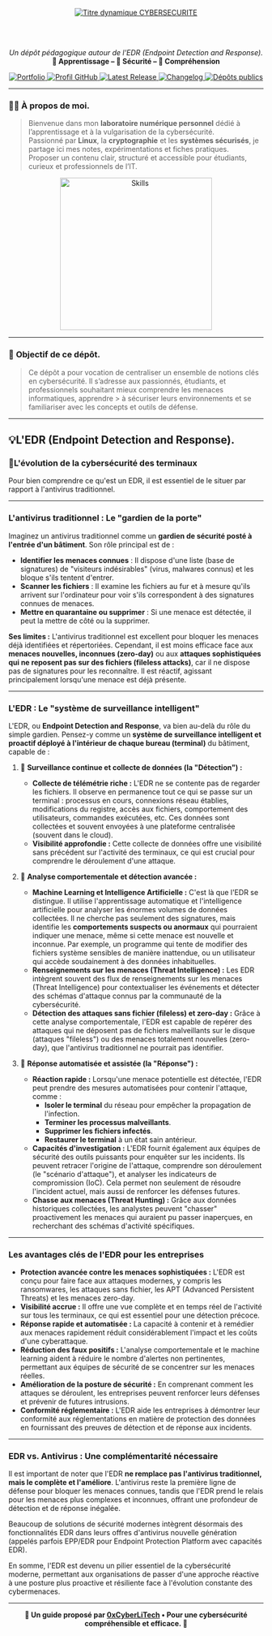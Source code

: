 <div align="center">

  <br></br>
  
  <a href="https://github.com/0xCyberLiTech">
  <img src="https://readme-typing-svg.herokuapp.com?font=JetBrains+Mono&size=50&duration=6000&pause=1000000000&color=FF0048&center=true&vCenter=true&width=1100&lines=%3ECYBERSECURITE_" alt="Titre dynamique CYBERSECURITE" />
  </a>
  
  <br></br>

  <p align="center">
    <em>Un dépôt pédagogique autour de l'EDR (Endpoint Detection and Response).</em><br>
    <b>📘 Apprentissage – 🔐 Sécurité – 🧠 Compréhension</b>
  </p>

  <p align="center">
      <a href="https://0xcyberlitech.github.io/">
        <img src="https://img.shields.io/badge/Portfolio-0xCyberLiTech-181717?logo=github&style=flat-square" alt="Portfolio" />
      </a>
      <a href="https://github.com/0xCyberLiTech">
        <img src="https://img.shields.io/badge/Profil-GitHub-181717?logo=github&style=flat-square" alt="Profil GitHub" />
      </a>
      <a href="https://github.com/0xCyberLiTech/Cybersecurite/releases/latest">
        <img src="https://img.shields.io/github/v/release/0xCyberLiTech/Cybersecurite?label=version" alt="Latest Release" />
      </a>
      <a href="https://github.com/0xCyberLiTech/Cybersecurite/blob/main/CHANGELOG.md">
        <img src="https://img.shields.io/badge/📄%20CHANGELOG-Cybersecurite-blue" alt="Changelog" />
      </a>
      <a href="https://github.com/0xCyberLiTech?tab=repositories">
        <img src="https://img.shields.io/badge/Dépôts-publics-blue?style=flat-square" alt="Dépôts publics" />
      </a>
  </p>

</div>

---

### 👨‍💻 **À propos de moi.**

> Bienvenue dans mon **laboratoire numérique personnel** dédié à l’apprentissage et à la vulgarisation de la cybersécurité.  
> Passionné par **Linux**, la **cryptographie** et les **systèmes sécurisés**, je partage ici mes notes, expérimentations et fiches pratiques.  
Proposer un contenu clair, structuré et accessible pour étudiants, curieux et professionnels de l’IT.

<p align="center">
  <a href="https://github.com/0xCyberLiTech" target="_blank" rel="noopener">
    <img src="https://skillicons.dev/icons?i=linux,debian,bash,docker,nginx,git,vim" alt="Skills" alt="Logo techno" width="300">
  </a>
</p>

---

### 🎯 **Objectif de ce dépôt.**

> Ce dépôt a pour vocation de centraliser un ensemble de notions clés en cybersécurité. Il s’adresse aux passionnés, étudiants, et professionnels souhaitant mieux comprendre les menaces informatiques, apprendre  > à sécuriser leurs environnements et se familiariser avec les concepts et outils de défense.

---

<h2 align="left">💡L'EDR (Endpoint Detection and Response).</h2>
<h3 align="left">👋L'évolution de la cybersécurité des terminaux</h3>

Pour bien comprendre ce qu'est un EDR, il est essentiel de le situer par rapport à l'antivirus traditionnel.

---
<h3 align="left">L'antivirus traditionnel : Le "gardien de la porte"</h3>

Imaginez un antivirus traditionnel comme un **gardien de sécurité posté à l'entrée d'un bâtiment**. Son rôle principal est de :

* **Identifier les menaces connues** : Il dispose d'une liste (base de signatures) de "visiteurs indésirables" (virus, malwares connus) et les bloque s'ils tentent d'entrer.
* **Scanner les fichiers** : Il examine les fichiers au fur et à mesure qu'ils arrivent sur l'ordinateur pour voir s'ils correspondent à des signatures connues de menaces.
* **Mettre en quarantaine ou supprimer** : Si une menace est détectée, il peut la mettre de côté ou la supprimer.

**Ses limites :** L'antivirus traditionnel est excellent pour bloquer les menaces déjà identifiées et répertoriées. Cependant, il est moins efficace face aux **menaces nouvelles, inconnues (zero-day)** ou aux **attaques sophistiquées qui ne reposent pas sur des fichiers (fileless attacks)**, car il ne dispose pas de signatures pour les reconnaître. Il est réactif, agissant principalement lorsqu'une menace est déjà présente.

---
<h3 align="left">L'EDR : Le "système de surveillance intelligent"</h3>

L'EDR, ou **Endpoint Detection and Response**, va bien au-delà du rôle du simple gardien. Pensez-y comme un **système de surveillance intelligent et proactif déployé à l'intérieur de chaque bureau (terminal)** du bâtiment, capable de :

1. 👋 **Surveillance continue et collecte de données (la "Détection") :**
    * **Collecte de télémétrie riche :** L'EDR ne se contente pas de regarder les fichiers. Il observe en permanence tout ce qui se passe sur un terminal : processus en cours, connexions réseau établies, modifications du registre, accès aux fichiers, comportement des utilisateurs, commandes exécutées, etc. Ces données sont collectées et souvent envoyées à une plateforme centralisée (souvent dans le cloud).
    * **Visibilité approfondie :** Cette collecte de données offre une visibilité sans précédent sur l'activité des terminaux, ce qui est crucial pour comprendre le déroulement d'une attaque.

2. 👋 **Analyse comportementale et détection avancée :**
    * **Machine Learning et Intelligence Artificielle :** C'est là que l'EDR se distingue. Il utilise l'apprentissage automatique et l'intelligence artificielle pour analyser les énormes volumes de données collectées. Il ne cherche pas seulement des signatures, mais identifie les **comportements suspects ou anormaux** qui pourraient indiquer une menace, même si cette menace est nouvelle et inconnue. Par exemple, un programme qui tente de modifier des fichiers système sensibles de manière inattendue, ou un utilisateur qui accède soudainement à des données inhabituelles.
    * **Renseignements sur les menaces (Threat Intelligence) :** Les EDR intègrent souvent des flux de renseignements sur les menaces (Threat Intelligence) pour contextualiser les événements et détecter des schémas d'attaque connus par la communauté de la cybersécurité.
    * **Détection des attaques sans fichier (fileless) et zero-day :** Grâce à cette analyse comportementale, l'EDR est capable de repérer des attaques qui ne déposent pas de fichiers malveillants sur le disque (attaques "fileless") ou des menaces totalement nouvelles (zero-day), que l'antivirus traditionnel ne pourrait pas identifier.

3. 👋 **Réponse automatisée et assistée (la "Réponse") :**
    * **Réaction rapide :** Lorsqu'une menace potentielle est détectée, l'EDR peut prendre des mesures automatisées pour contenir l'attaque, comme :
        * **Isoler le terminal** du réseau pour empêcher la propagation de l'infection.
        * **Terminer les processus malveillants**.
        * **Supprimer les fichiers infectés**.
        * **Restaurer le terminal** à un état sain antérieur.
    * **Capacités d'investigation :** L'EDR fournit également aux équipes de sécurité des outils puissants pour enquêter sur les incidents. Ils peuvent retracer l'origine de l'attaque, comprendre son déroulement (le "scénario d'attaque"), et analyser les indicateurs de compromission (IoC). Cela permet non seulement de résoudre l'incident actuel, mais aussi de renforcer les défenses futures.
    * **Chasse aux menaces (Threat Hunting) :** Grâce aux données historiques collectées, les analystes peuvent "chasser" proactivement les menaces qui auraient pu passer inaperçues, en recherchant des schémas d'activité spécifiques.

---
<h3 align="left">Les avantages clés de l'EDR pour les entreprises</h3>

* **Protection avancée contre les menaces sophistiquées :** L'EDR est conçu pour faire face aux attaques modernes, y compris les ransomwares, les attaques sans fichier, les APT (Advanced Persistent Threats) et les menaces zero-day.
* **Visibilité accrue :** Il offre une vue complète et en temps réel de l'activité sur tous les terminaux, ce qui est essentiel pour une détection précoce.
* **Réponse rapide et automatisée :** La capacité à contenir et à remédier aux menaces rapidement réduit considérablement l'impact et les coûts d'une cyberattaque.
* **Réduction des faux positifs :** L'analyse comportementale et le machine learning aident à réduire le nombre d'alertes non pertinentes, permettant aux équipes de sécurité de se concentrer sur les menaces réelles.
* **Amélioration de la posture de sécurité :** En comprenant comment les attaques se déroulent, les entreprises peuvent renforcer leurs défenses et prévenir de futures intrusions.
* **Conformité réglementaire :** L'EDR aide les entreprises à démontrer leur conformité aux réglementations en matière de protection des données en fournissant des preuves de détection et de réponse aux incidents.

---
<h3 align="left">EDR vs. Antivirus : Une complémentarité nécessaire</h3>

Il est important de noter que l'EDR **ne remplace pas l'antivirus traditionnel, mais le complète et l'améliore**. L'antivirus reste la première ligne de défense pour bloquer les menaces connues, tandis que l'EDR prend le relais pour les menaces plus complexes et inconnues, offrant une profondeur de détection et de réponse inégalée.

Beaucoup de solutions de sécurité modernes intègrent désormais des fonctionnalités EDR dans leurs offres d'antivirus nouvelle génération (appelés parfois EPP/EDR pour Endpoint Protection Platform avec capacités EDR).

En somme, l'EDR est devenu un pilier essentiel de la cybersécurité moderne, permettant aux organisations de passer d'une approche réactive à une posture plus proactive et résiliente face à l'évolution constante des cybermenaces.

---

<p align="center">
  <b>🔐 Un guide proposé par <a href="https://github.com/0xCyberLiTech">0xCyberLiTech</a> • Pour une cybersécurité compréhensible et efficace. 🔐</b>
</p>

